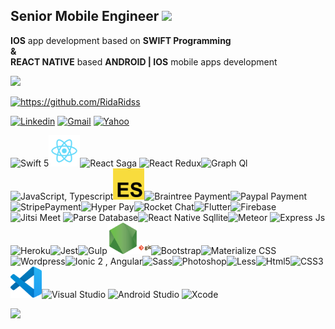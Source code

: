 
<article class="markdown-body entry-content container-lg f5" itemprop="text">

 <h1>Senior Mobile Engineer <img src="https://camo.githubusercontent.com/63371d36886ee658f5a97401f393e1ab1684b2fd3de674b8f5efc7d410b2a3d0/68747470733a2f2f6d656469612e67697068792e636f6d2f6d656469612f57556c706c634d704f43456d5447427442572f67697068792e676966" width="30" data-canonical-src="https://media.giphy.com/media/WUlplcMpOCEmTGBtBW/giphy.gif" style="max-width:100%;"></h1>

<p> <strong>IOS</strong> app development based on <strong>SWIFT Programming</strong> <br/> <strong>&</strong> <br/> <strong>REACT NATIVE</strong> based <strong>ANDROID | IOS</strong> mobile apps development<p>
 <a href="https://github.com/RidaRidss?tab=followers"><img src="https://img.shields.io/github/followers/RidaRidss.svg?style=social&label=Follow&maxAge=2592000t"></a>
  
<a href="https://github.com/RidaRidss"><img src="https://camo.githubusercontent.com/df7a1bc0a2c64e6aba4416591020ae05f08d313c2cd608fda62e2f16ba88730f/68747470733a2f2f6b6f6d617265762e636f6d2f67687076632f3f757365726e616d653d52696461526964737326636f6c6f723d646331343363" alt="https://github.com/RidaRidss" data-canonical-src="https://github.com/RidaRidss" style="max-width:100%;"></a>
<!--   <a href="https://www.linkedin.com/in/rida-bilgrami-05537a6a/"><img src="https://img.shields.io/badge/-Rida Bilgrami-blue?style=flat-square&amp;logo=Linkedin&amp;logoColor=white&amp;link=https://www.linkedin.com/in/rida-bilgrami-05537a6a/" alt="Linkedin: thaianebraga"></a> -->
 <a href="https://www.linkedin.com/in/rida-bilgrami-05537a6a/"><img src="https://camo.githubusercontent.com/6dc9828248fb64760c234f5b24c275a4912e9bb546c281d0c8e67cecb3381669/68747470733a2f2f696d672e736869656c64732e696f2f62616467652f2d4c696e6b6564496e2d626c75653f7374796c653d666c6174266c6f676f3d4c696e6b6564696e266c6f676f436f6c6f723d7768697465" alt="Linkedin" data-canonical-src="https://img.shields.io/badge/-LinkedIn-blue?style=flat&amp;logo=Linkedin&amp;logoColor=white" style="max-width:100%;"></a>
  <a href="mailto:ridasarwarbilgrami12@gmail.com"><img src="https://img.shields.io/badge/-Gmail-darkred?style=flat-square&amp;logo=gmail&amp;logoColor=white&amp;mailto:ridasarwarbilgrami12@gmail.com" alt="Gmail" data-canonical-src="https://img.shields.io/badge/-Gmail-darkred?style=flat-square&amp;logo=Gmail&amp;logoColor=white&amp;mailto:mailto:ridasarwarbilgrami12@gmail.com" style="max-width:100%;"></a>
 <a href="mailto:rida_rocks12@yahoo.com"><img src="https://img.shields.io/badge/-yahoo-purple?style=flat-square&amp;logo=yahoo&amp;logoColor=white&amp;mailto:rida_rocks12@yahoo.com" alt="Yahoo" data-canonical-src="https://img.shields.io/badge/-yahoo-purple?style=flat-square&amp;logo=yahoo&amp;logoColor=white&amp;mailto:rida_rocks12@yahoo.com" style="max-width:100%;"></a>
 
<img alt="Swift 5" width="50px" src="https://jeroenscode.com/wp-content/uploads/2019/02/Swift-2-512.png" style="max-width:100%;"><img alt="React" width="50px" src="https://raw.githubusercontent.com/github/explore/80688e429a7d4ef2fca1e82350fe8e3517d3494d/topics/react/react.png" style="max-width:100%;"><img alt="React Saga" width="50px" src="https://miro.medium.com/max/312/1*zcK3vvoVjsqkqB0oja8RWw.png" style="max-width:100%;">
 <img alt="React Redux" width="50px" src="https://sujanbyanjankar.com.np/wp-content/uploads/2019/02/react-redux.png" style="max-width:100%;"><img alt="Graph Ql" width="50px" src="https://encrypted-tbn0.gstatic.com/images?q=tbn:ANd9GcTAmvqOjzdJaNiez4EYUAFho44XTSvjYpsHt9BAAFBSmTkmqQFs5ar873t3vJmQbLRNpg&usqp=CAU" style="max-width:100%;"><img alt="JavaScript, Typescript" width="50px" src="https://khalilstemmler.com/img/blog/compared/ts-js.png" style="max-width:100%;"><img alt="Ecma Script 6" width="50px" src="https://raw.githubusercontent.com/wingsuitist/ecmascript-logo/master/es-ecmascript-logo.png" style="max-width:100%;"><img alt="Braintree Payment" width="50px" height="50px" src="https://marketplace.magento.com/media/catalog/product/cache/adc9a2293be371a515eb30a463d80c57/2/0/2051_v1.jpg" style="max-width:100%;"><img alt="Paypal Payment" width="50px" src="https://www.paypalobjects.com/webstatic/icon/pp258.png" style="max-width:100%;"><img  alt="StripePayment" width="50px" src="https://cdn.learnwoo.com/wp-content/uploads/2016/11/Payment-Gateway_Stripe.png" style="max-width:100%;"><img  alt="Hyper Pay" width="50px" src="https://www.hyperpay.com/wp-content/uploads/2020/04/cropped-011.png" style="max-width:100%;"><img  alt="Rocket Chat" width="50px" src="https://subak.ovh/content/images/2018/06/rocketchat.jpg" style="max-width:100%;"><img  alt="Flutter" width="50px" src="https://yt3.ggpht.com/ytc/AKedOLRt1d4p7bPylasq_66BIC8-k3hkyVjJ2JICQITK=s900-c-k-c0x00ffffff-no-rj" style="max-width:100%;"><img alt="Firebase" width="50px" src="https://pbs.twimg.com/profile_images/1517183744636964875/_475wi5p_400x400.jpg">  <img alt="Jitsi Meet" width="50px" src="https://jitsi.org/wp-content/uploads/2020/04/Jitsi_opengraph.jpg" style="max-width:100%;"> <img alt="Parse Database" width="50px" src="https://leapforwards.files.wordpress.com/2014/11/parse-logo.png" style="max-width:100%;"><img alt="React Native Sqllite" width="50px" src="http://www.embusinessproducts.com/wp-content/uploads/2018/06/db.png" style="max-width:100%;"><img alt="Meteor" width="50px" src="https://5.imimg.com/data5/II/II/GLADMIN-/meteorjs-development-500x500.png" style="max-width:100%;">
 <img alt="Express Js" width="50px" src="https://encrypted-tbn0.gstatic.com/images?q=tbn:ANd9GcSRDBrpULiUm-hmlsxC-oOoil-e0LAZrr55JA&usqp=CAU" style="max-width:100%;"><img alt="Heroku" width="50px" src="https://redislabs.com/wp-content/uploads/2016/11/logo-square-heroku.png" style="max-width:100%;"><img alt="Jest" width="50px" src="https://ih1.redbubble.net/image.404020079.1876/st,small,507x507-pad,600x600,f8f8f8.u7.jpg" style="max-width:100%;"><img alt="Gulp" width="50px" src="https://spng.subpng.com/20180616/up/kisspng-gulp-js-npm-grunt-node-js-javascript-gulp-5b25612b5eb404.5000306615291763633879.jpg" style="max-width:100%;"><img  alt="Node.js" width="50px" src="https://raw.githubusercontent.com/github/explore/80688e429a7d4ef2fca1e82350fe8e3517d3494d/topics/nodejs/nodejs.png" style="max-width:100%;"><img alt="Git" width="20px" src="https://raw.githubusercontent.com/github/explore/80688e429a7d4ef2fca1e82350fe8e3517d3494d/topics/git/git.png" style="max-width:100%;"><img alt="Bootstrap" width="50px" src="https://static.javatpoint.com/bootstrappages/images/bootstrap-tutorial.png" style="max-width:100%;"><img alt="Materialize CSS" width="50px" src="https://colinstodd.com/images/posts/matcss-min.png" style="max-width:100%;"><img  alt="Wordpress" width="50px" src="https://research.reading.ac.uk/act/wp-content/uploads/sites/2/icons/wordpress.png" style="max-width:100%;"><img  alt="Ionic 2 , Angular" width="50px" src="https://miro.medium.com/max/393/1*HKGZTa67k5lZTQ007WzWVg.png" style="max-width:100%;"><img  alt="Sass" width="50px" src="https://miro.medium.com/max/512/1*9U1toerFxB8aiFRreLxEUQ.png" style="max-width:100%;"><img alt="Photoshop" width="50px" src="https://encrypted-tbn0.gstatic.com/images?q=tbn:ANd9GcStWxjNaaIkHKkVGa69FEha2tOpst6fh2Ro_Wtemj3huH07oc8Oa4kyKFcnfmK4X_WGaA0&usqp=CAU" style="max-width:100%;"><img  alt="Less" width="50px" src="https://lesscss.org/public/img/less_logo.png" style="max-width:100%;"><img  alt="Html5" width="50px" src="https://upload.wikimedia.org/wikipedia/commons/thumb/6/61/HTML5_logo_and_wordmark.svg/1200px-HTML5_logo_and_wordmark.svg.png" style="max-width:100%;"><img alt="CSS3" width="50px" src="https://i.pinimg.com/600x315/a9/dc/c7/a9dcc740cad3149598307b5de8bc10c3.jpg" style="max-width:100%;"><img alt="Visual Studio Code" width="50px" src="https://raw.githubusercontent.com/github/explore/80688e429a7d4ef2fca1e82350fe8e3517d3494d/topics/visual-studio-code/visual-studio-code.png" style="max-width:100%;"><img alt="Visual Studio" width="50px" src="https://static.techspot.com/images2/downloads/topdownload/2019/01/2019-01-16-ts3_thumbs-a21.png" style="max-width:100%;">
 <img  alt="Android Studio" width="50px" src="https://miro.medium.com/max/1347/1*SDw6CzFHDnCzdW-wckN9xg.png" style="max-width:100%;">
<img alt="Xcode" width="50px" src="https://is3-ssl.mzstatic.com/image/thumb/Purple115/v4/ec/70/a6/ec70a6ff-fbbb-f924-0b05-cfa0028e3269/Xcode-85-220-0-4-2x.png/1200x630bb.png" style="max-width:100%;">
 


<a href="https://github.com/RidaRidss?tab=repositories"><img  src="https://github-readme-stats.vercel.app/api?username=RidaRidss&count_private=true&show_icons=true&show_icons=true&include_all_commits=true&theme=graywhite" width="450"></a>

<!-- <a href="https://www.linkedin.com/in/rida-bilgrami-05537a6a/" rel="nofollow"><strong>Linked In</strong></a> -->


</article>
